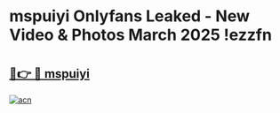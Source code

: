 # mspuiyi Onlyfans Leaked - New Video & Photos March 2025 !ezzfn

# <h2><a href="https://fks1lq.iuczelnia.edu.pl?title=mspuiyi&ref=ezzfn">🔗👉 🔴 mspuiyi</a></h2>

[![acn](https://github.com/user-attachments/assets/0f9c940e-d8b0-45ae-aac7-cd30a18b3e1c)](https://fks1lq.iuczelnia.edu.pl?title=mspuiyi&ref=ezzfn)

